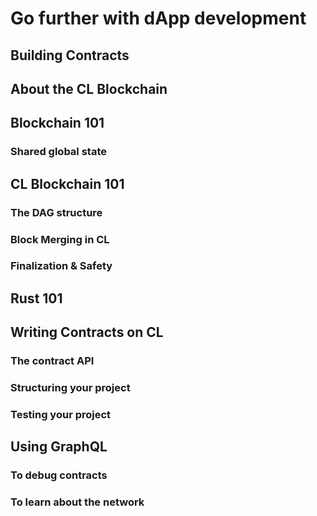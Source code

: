 #  Go further with dApp development

## Building Contracts

## About the CL Blockchain

## Blockchain 101

### Shared global state

## CL Blockchain 101

### The DAG structure

### Block Merging in CL

### Finalization & Safety

## Rust 101

## Writing Contracts on CL

### The contract API

### Structuring your project

### Testing your project

## Using GraphQL

### To debug contracts

### To learn about the network